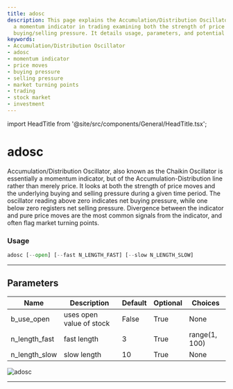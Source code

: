 ```yaml
---
title: adosc
description: This page explains the Accumulation/Distribution Oscillator (adosc),
  a momentum indicator in trading examining both the strength of price moves and underlying
  buying/selling pressure. It details usage, parameters, and potential market implications.
keywords:
- Accumulation/Distribution Oscillator
- adosc
- momentum indicator
- price moves
- buying pressure
- selling pressure
- market turning points
- trading
- stock market
- investment
---
```


import HeadTitle from '@site/src/components/General/HeadTitle.tsx';

<HeadTitle title="adosc - Ta - Crypto - Reference | OpenBB Terminal Docs" />

# adosc

Accumulation/Distribution Oscillator, also known as the Chaikin Oscillator is essentially a momentum indicator, but of the Accumulation-Distribution line rather than merely price. It looks at both the strength of price moves and the underlying buying and selling pressure during a given time period. The oscillator reading above zero indicates net buying pressure, while one below zero registers net selling pressure. Divergence between the indicator and pure price moves are the most common signals from the indicator, and often flag market turning points.

### Usage

```python
adosc [--open] [--fast N_LENGTH_FAST] [--slow N_LENGTH_SLOW]
```

---

## Parameters

| Name | Description | Default | Optional | Choices |
| ---- | ----------- | ------- | -------- | ------- |
| b_use_open | uses open value of stock | False | True | None |
| n_length_fast | fast length | 3 | True | range(1, 100) |
| n_length_slow | slow length | 10 | True | None |

![adosc](https://user-images.githubusercontent.com/46355364/154309482-31c027ab-e80f-4145-9c63-392a74cf69c7.png)

---
